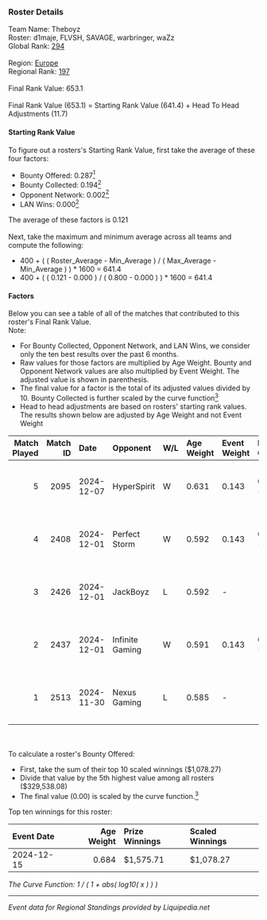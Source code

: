 ### Roster Details<br />
Team Name: Theboyz<br />
Roster: d1maje, FLVSH, SAVAGE, warbringer, waZz<br />
Global Rank: [294](../standings_global.md)<br />
<br />
Region: [Europe]( ../standings_europe.md)<br />
Regional Rank: [197]( ../standings_europe.md)<br />
<br />
Final Rank Value:  653.1<br />
<br />
Final Rank Value (653.1) = Starting Rank Value (641.4) + Head To Head Adjustments (11.7)<br />

#### Starting Rank Value<br />
To figure out a rosters's Starting Rank Value, first take the average of these four factors:<br />
- Bounty Offered: 0.287[<sup>1</sup>](#table2)
- Bounty Collected: 0.194[<sup>2</sup>](#table1)
- Opponent Network: 0.002[<sup>2</sup>](#table1)
- LAN Wins: 0.000[<sup>2</sup>](#table1)

The average of these factors is 0.121<br />
<br />
Next, take the maximum and minimum average across all teams and compute the following:<br />
- 400 + ( ( Roster_Average - Min_Average ) / ( Max_Average - Min_Average ) ) * 1600 = 641.4
- 400 + ( ( 0.121 - 0.000 ) / ( 0.800 - 0.000 ) ) * 1600 = 641.4


#### Factors<br />
Below you can see a table of all of the matches that contributed to this roster's Final Rank Value.<br />
Note:<br />

- For Bounty Collected, Opponent Network, and LAN Wins, we consider only the ten best results over the past 6 months.
- Raw values for those factors are multiplied by Age Weight. Bounty and Opponent Network values are also multiplied by Event Weight. The adjusted value is shown in parenthesis.
- The final value for a factor is the total of its adjusted values divided by 10. Bounty Collected is further scaled by the curve function[<sup>3</sup>](#curveFunction)
- Head to head adjustments are based on rosters' starting rank values. The results shown below are adjusted by Age Weight and not Event Weight
<span id="table1"></span><br />


| Match Played | Match ID | Date       | Opponent        | W/L | Age Weight | Event Weight | Bounty Collected | Opponent Network | LAN Wins  | H2H Adj. | Roster                                  |
| -: | -: | :- | :- | :- | :- | :- | :- | :- | :- | -: | :- |
|            5 |     2095 | 2024-12-07 | HyperSpirit     | W   | 0.631      | 0.143        | 0.000 (0.000)    | 0.087 (0.008)    | 0 (0.000) |     6.06 | d1maje, FLVSH, SAVAGE, warbringer, waZz |
|            4 |     2408 | 2024-12-01 | Perfect Storm   | W   | 0.592      | 0.143        | 0.008 (0.001)    | 0.115 (0.010)    | 0 (0.000) |    10.19 | d1maje, FLVSH, SAVAGE, warbringer, waZz |
|            3 |     2426 | 2024-12-01 | JackBoyz        | L   | 0.592      | -            | -                | -                | -         |    -9.16 | d1maje, FLVSH, SAVAGE, warbringer, waZz |
|            2 |     2437 | 2024-12-01 | Infinite Gaming | W   | 0.591      | 0.143        | 0.000 (0.000)    | 0.059 (0.005)    | 0 (0.000) |     5.82 | d1maje, FLVSH, SAVAGE, warbringer, waZz |
|            1 |     2513 | 2024-11-30 | Nexus Gaming    | L   | 0.585      | -            | -                | -                | -         |    -1.19 | d1maje, FLVSH, SAVAGE, warbringer, waZz |

<br />
<span id="table2"></span><br />
To calculate a roster's Bounty Offered:<br />

- First, take the sum of their top 10 scaled winnings ($1,078.27)
- Divide that value by the 5th highest value among all rosters ($329,538.08)
- The final value (0.00) is scaled by the curve function.[<sup>3</sup>](#curveFunction)

Top ten winnings for this roster:<br />

| Event Date | Age Weight | Prize Winnings | Scaled Winnings |
| :- | -: | :- | :- |
| 2024-12-15 |      0.684 | $1,575.71      | $1,078.27       |


<span id="curveFunction"></span>_The Curve Function: 1 / ( 1 + abs( log10( x ) ) )_<br />

---
_Event data for Regional Standings provided by Liquipedia.net_<br />
